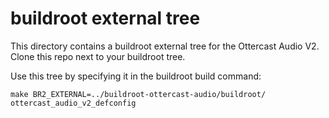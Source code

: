 buildroot external tree
=======================

This directory contains a buildroot external tree for the Ottercast Audio V2.
Clone this repo next to your buildroot tree.

Use this tree by specifying it in the buildroot build command:

`make BR2_EXTERNAL=../buildroot-ottercast-audio/buildroot/ ottercast_audio_v2_defconfig`
